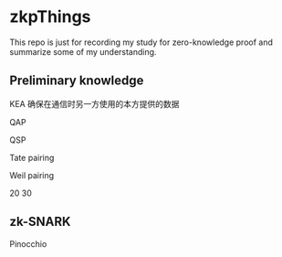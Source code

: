 # zkpThings

This repo is just for recording my study for zero-knowledge proof and summarize some of my understanding.

## Preliminary knowledge

KEA
确保在通信时另一方使用的本方提供的数据

QAP

QSP

Tate pairing

Weil pairing

20 30

## zk-SNARK

Pinocchio
